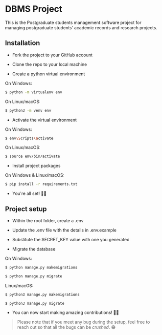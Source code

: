 # DBMS Project

This is the Postgraduate students management software project for managing postgraduate students' academic records and research projects.

## Installation

- Fork the project to your GitHub account

- Clone the repo to your local machine

- Create a python virtual environment

On Windows:
```sh
$ python -m virtualenv env
```
On Linux/macOS:
```sh
$ python3 -m venv env
```

- Activate the virtual environment

On Windows:
```sh
$ env\Scripts\activate
```
On Linux/macOS:
```sh
$ source env/bin/activate
```

- Install project packages

On Windows & Linux/macOS:
```sh
$ pip install -r requirements.txt
```

- You're all set! 🕺🏽

## Project setup

- Within the root folder, create a .env

- Update the .env file with the details in .env.example

- Substitute the SECRET_KEY value with one you generated

- Migrate the database

On Windows:
```sh
$ python manage.py makemigrations
```
```sh
$ python manage.py migrate
```
Linux/macOS:
```sh
$ python3 manage.py makemigrations
```
```sh
$ python3 manage.py migrate
```

- You can now start making amazing contributions! 👍🏾


> Please note that if you meet any bug during the setup, feel free to reach out so that all the bugs can be _crushed_. 😁
